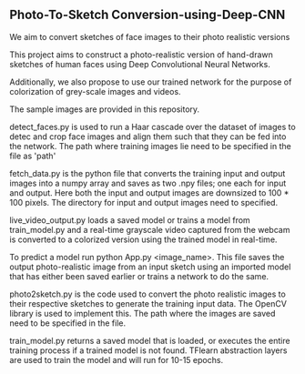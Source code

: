 ## Photo-To-Sketch Conversion-using-Deep-CNN

We aim to convert sketches of face images to their photo realistic versions

This project aims to construct a photo-realistic version of hand-drawn sketches of human faces using Deep Convolutional Neural Networks.

Additionally, we also propose to use our trained network for the purpose of colorization of grey-scale images and videos.

The sample images are provided in this repository.

detect_faces.py is used to run a Haar cascade over the dataset of images to detec and crop face images and align them such that they can be fed into the network. The path where training images lie need to be specified in the file as 'path'

fetch_data.py is the python file that converts the training input and output images into a numpy array and saves as two .npy files; one each for input and output. Here both the input and output images are downsized to 100 * 100 pixels. The directory for input and output images need to specified.

live_video_output.py loads a saved model or trains a model from train_model.py and a real-time grayscale video captured from the webcam is converted to a colorized version using the trained model in real-time.

To predict a model run python App.py <image_name>. This file saves the output photo-realistic image from an input sketch using an imported model that has either been saved earlier or trains a network to do the same.

photo2sketch.py is the code used to convert the photo realistic images to their respective sketches to generate the training input data. The OpenCV library is used to implement this. The path where the images are saved need to be specified in the file.

train_model.py returns a saved model that is loaded, or executes the entire training process if a trained model is not found. TFlearn abstraction layers are used to train the model and will run for 10-15 epochs.

